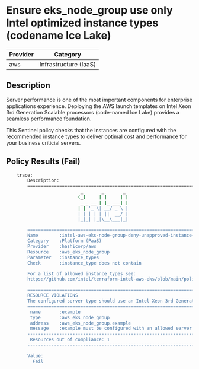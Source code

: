 # Ensure eks_node_group use only Intel optimized instance types (codename Ice Lake)

| Provider            | Category                 |
|---------------------|--------------------------|
| aws                 | Infrastructure (IaaS)    |

## Description

Server performance is one of the most important components for enterprise applications experience. Deploying the AWS launch templates on Intel Xeon 3rd Generation Scalable processors (code-named Ice Lake) provides a seamless performance foundation.

This Sentinel policy checks that the instances are configured with the recommended instance types to deliver optimal cost and performance for your business criticial servers.

## Policy Results (Fail)

```bash
    trace:
        Description:
        ========================================================================
                            _       _       _
                           (_)     | |     | |
                            _ _ __ | |_ ___| |
                           | | '_ \| __/ _ \ |
                           | | | | | ||  __/ |
                           |_|_| |_|\__\___|_|

        ========================================================================
        Name        :intel-aws-eks-node-group-deny-unapproved-instance-types.sentinel
        Category    :Platform (PaaS)
        Provider    :hashicorp/aws
        Resource    :aws_eks_node_group
        Parameter   :instance_types
        Check       :instance_type does not contain

        For a list of allowed instance types see:
        https://github.com/intel/terraform-intel-aws-eks/blob/main/policies.md

        ========================================================================
        RESOURCE VIOLATIONS
        The configured server type should use an Intel Xeon 3rd Generation Scalable processor (code-named Ice Lake)
        ========================================================================
         name       :example
         type       :aws_eks_node_group
         address    :aws_eks_node_group.example
         message    :example must be configured with an allowed server type.
        ------------------------------------------------------------------------
         Resources out of compliance: 1
        ------------------------------------------------------------------------

        Value:
          Fail
```
